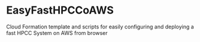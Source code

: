 # EasyFastHPCCoAWS
Cloud Formation template and scripts for easily configuring and deploying a fast HPCC System on AWS from browser
